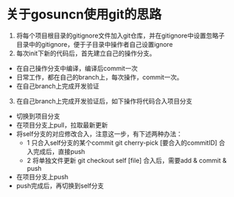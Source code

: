 # 关于gosuncn使用git的思路
1. 将每个项目根目录的gitignore文件加入git仓库，并在gitignore中设置忽略子目录中的gitignore，便于子目录中操作者自己设置ignore
2. 每次init下新的代码后，首先建立自己的操作分支。
  - 在自己操作分支中编译，编译后commit一次
  - 日常工作，都在自己的branch上，每次操作，commit一次。
  - 在自己branch上完成开发验证
3. 在自己branch上完成开发验证后，如下操作将代码合入项目分支
  - 切换到项目分支
  - 在项目分支上pull，拉取最新更新
  - 将self分支的对应修改合入，注意这一步，有下述两种办法：
    - 1 只合入self分支的某个commit
        git cherry-pick [要合入的commitID]
        合入完成后，直接push
    - 2 将单独文件更新
        git checkout self [file]
        合入后，需要add & commit & push
  - 在项目分支上push
  - push完成后，再切换到self分支


